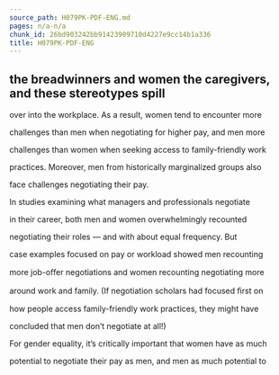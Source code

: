 ```yaml
---
source_path: H079PK-PDF-ENG.md
pages: n/a-n/a
chunk_id: 26bd903242bb91423909710d4227e9cc14b1a336
title: H079PK-PDF-ENG
---
```

## the breadwinners and women the caregivers, and these stereotypes spill

over into the workplace. As a result, women tend to encounter more

challenges than men when negotiating for higher pay, and men more

challenges than women when seeking access to family-friendly work

practices. Moreover, men from historically marginalized groups also

face challenges negotiating their pay.

In studies examining what managers and professionals negotiate

in their career, both men and women overwhelmingly recounted

negotiating their roles — and with about equal frequency. But

case examples focused on pay or workload showed men recounting

more job-oﬀer negotiations and women recounting negotiating more

around work and family. (If negotiation scholars had focused ﬁrst on

how people access family-friendly work practices, they might have

concluded that men don’t negotiate at all!)

For gender equality, it’s critically important that women have as much

potential to negotiate their pay as men, and men as much potential to
